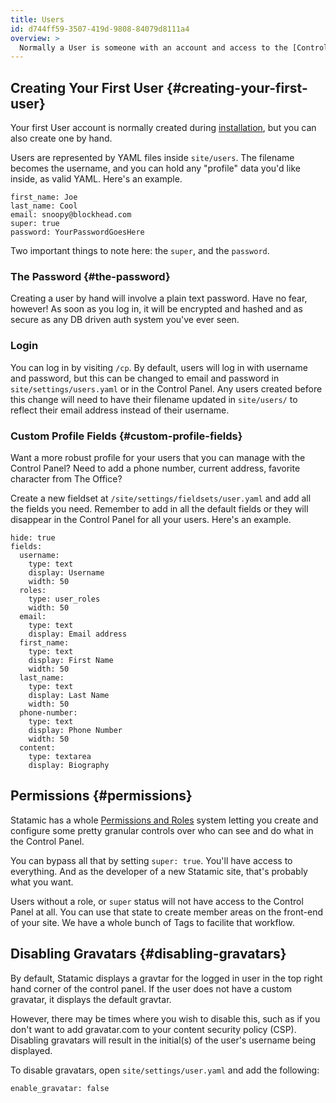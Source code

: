 ```yaml
---
title: Users
id: d744ff59-3507-419d-9808-84079d8111a4
overview: >
  Normally a User is someone with an account and access to the [Control Panel](/control-panel), but that's not _always_ the case. Statamic's flexible User system gives you a lot of flexibility around what being a "User" can mean.
---
```


## Creating Your First User {#creating-your-first-user}

Your first User account is normally created during [installation][installation], but you can also create one by hand.

Users are represented by YAML files inside `site/users`. The filename becomes the username, and you can hold any "profile" data you'd like inside, as valid YAML. Here's an example.

```.language-yaml
first_name: Joe
last_name: Cool
email: snoopy@blockhead.com
super: true
password: YourPasswordGoesHere
```

Two important things to note here: the `super`, and the `password`.

### The Password {#the-password}

Creating a user by hand will involve a plain text password. Have no fear, however! As soon as you log in, it will be encrypted and hashed and as secure as any DB driven auth system you've ever seen.

### Login
You can log in by visiting `/cp`. By default, users will log in with username and password, but this can be changed to email and password in `site/settings/users.yaml` or in the Control Panel. Any users created before this change will need to have their filename updated in `site/users/` to reflect their email address instead of their username.

### Custom Profile Fields {#custom-profile-fields}

Want a more robust profile for your users that you can manage with the Control Panel? Need to add a phone number, current address, favorite character from The Office?

Create a new fieldset at `/site/settings/fieldsets/user.yaml` and add all the fields you need. Remember to add in all the default fields or they will disappear in the Control Panel for all your users. Here's an example.

```.language-yaml
hide: true
fields:
  username:
    type: text
    display: Username
    width: 50
  roles:
    type: user_roles
    width: 50
  email:
    type: text
    display: Email address
  first_name:
    type: text
    display: First Name
    width: 50
  last_name:
    type: text
    display: Last Name
    width: 50
  phone-number:
    type: text
    display: Phone Number
    width: 50
  content:
    type: textarea
    display: Biography
```

## Permissions {#permissions}

Statamic has a whole [Permissions and Roles][permission] system letting you create and configure some pretty granular controls over who can see and do what in the Control Panel.

You can bypass all that by setting `super: true`. You'll have access to everything. And as the developer of a new Statamic site, that's probably what you want.

Users without a role, or `super` status will not have access to the Control Panel at all. You can use that state to create member areas on the front-end of your site. We have a whole bunch of Tags to facilite that workflow.

[installation]: /installing
[permission]: /permissions

## Disabling Gravatars {#disabling-gravatars}

By default, Statamic displays a gravtar for the logged in user in the top right hand corner of the control panel. If the user does not have a custom gravatar, it displays the default gravtar.

However, there may be times where you wish to disable this, such as if you don't want to add gravatar.com to your content security policy (CSP). Disabling gravatars will result in the initial(s) of the user's username being displayed.

To disable gravatars, open `site/settings/user.yaml` and add the following:

```.language-yaml
enable_gravatar: false
```
